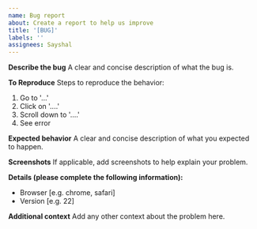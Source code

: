 ```yaml
---
name: Bug report
about: Create a report to help us improve
title: '[BUG]'
labels: ''
assignees: Sayshal
---
```


**Describe the bug**
A clear and concise description of what the bug is.

**To Reproduce**
Steps to reproduce the behavior:

1. Go to '...'
2. Click on '....'
3. Scroll down to '....'
4. See error

**Expected behavior**
A clear and concise description of what you expected to happen.

**Screenshots**
If applicable, add screenshots to help explain your problem.

**Details (please complete the following information):**

- Browser [e.g. chrome, safari]
- Version [e.g. 22]

**Additional context**
Add any other context about the problem here.
